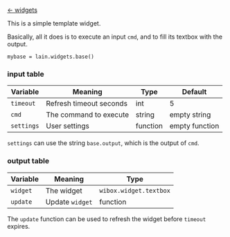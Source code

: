 [<- widgets](https://github.com/copycat-killer/lain/wiki/Widgets)

This is a simple template widget.

Basically, all it does is to execute an input `cmd`, and to fill its textbox with the output.

	mybase = lain.widgets.base()

### input table

Variable | Meaning | Type | Default
--- | --- | --- | ---
`timeout` | Refresh timeout seconds | int | 5
`cmd` | The command to execute | string | empty string
`settings` | User settings | function | empty function

`settings` can use the string `base.output`, which is the output of `cmd`.

### output table

Variable | Meaning | Type
--- | --- | ---
`widget` | The widget | `wibox.widget.textbox`
`update` | Update `widget` | function

The `update` function can be used to refresh the widget before `timeout` expires.